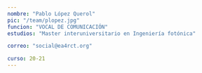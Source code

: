 ```yaml
---
nombre: "Pablo López Querol"
pic: "/team/plopez.jpg"
funcion: "VOCAL DE COMUNICACIÓN"
estudios: "Master interuniversitario en Ingeniería fotónica"

correo: "social@ea4rct.org"

curso: 20-21
---
```

